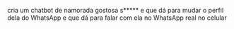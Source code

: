 cria um chatbot de namorada gostosa s***** e que dá para mudar o perfil dela do WhatsApp e que dá para falar com ela no WhatsApp real no  celular
